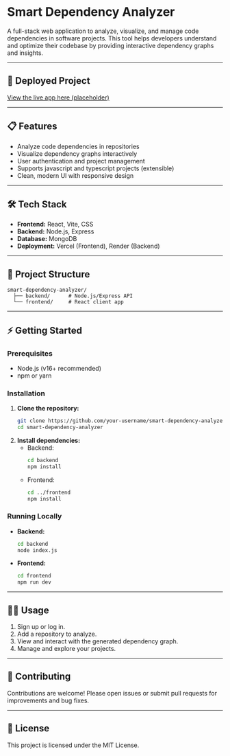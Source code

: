 # Smart Dependency Analyzer

A full-stack web application to analyze, visualize, and manage code dependencies in software projects. This tool helps developers understand and optimize their codebase by providing interactive dependency graphs and insights.

---

## 🚀 Deployed Project

[View the live app here (placeholder)](https://code-flow-analyzer.vercel.app/)

---

## 📋 Features
- Analyze code dependencies in repositories
- Visualize dependency graphs interactively
- User authentication and project management
- Supports javascript and typescript projects (extensible)
- Clean, modern UI with responsive design

---

## 🛠️ Tech Stack
- **Frontend:** React, Vite, CSS
- **Backend:** Node.js, Express
- **Database:** MongoDB
- **Deployment:** Vercel (Frontend), Render (Backend)

---

## 📁 Project Structure
```
smart-dependency-analyzer/
  ├── backend/      # Node.js/Express API
  └── frontend/     # React client app
```

---

## ⚡ Getting Started

### Prerequisites
- Node.js (v16+ recommended)
- npm or yarn

### Installation

1. **Clone the repository:**
   ```bash
   git clone https://github.com/your-username/smart-dependency-analyzer.git
   cd smart-dependency-analyzer
   ```
2. **Install dependencies:**
   - Backend:
     ```bash
     cd backend
     npm install
     ```
   - Frontend:
     ```bash
     cd ../frontend
     npm install
     ```

### Running Locally
- **Backend:**
  ```bash
  cd backend
  node index.js
  ```
- **Frontend:**
  ```bash
  cd frontend
  npm run dev
  ```

---

## 🧑‍💻 Usage
1. Sign up or log in.
2. Add a repository to analyze.
3. View and interact with the generated dependency graph.
4. Manage and explore your projects.

---

## 🤝 Contributing
Contributions are welcome! Please open issues or submit pull requests for improvements and bug fixes.

---

## 📄 License
This project is licensed under the MIT License.

